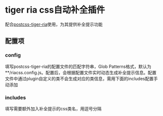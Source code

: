 # tiger ria css自动补全插件

配合[postcss-tiger-ria]使用，为其提供补全提示功能

[postcss-tiger-ria]:https://www.npmjs.com/package/postcss-tiger-ria

## 配置项

### config

填写postcss-tiger-ria的配置文件的匹配字符串，Glob Patterns格式，默认为**/riacss.config.js。配置后，会根据配置文件实时动态生成补全提示信息。配置文件中通过plugin自定义的类不会生成对应的类信息，需用下面的includes配置手动添加

### includes

填写需要额外加入补全提示的css类名，用逗号分隔
